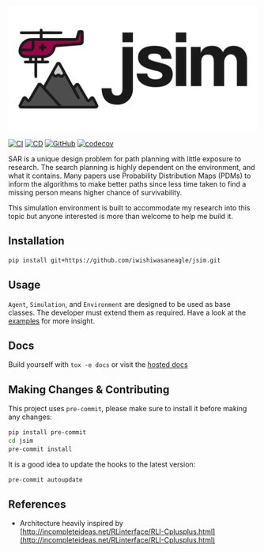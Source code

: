 [![jSim](https://raw.githubusercontent.com/iwishiwasaneagle/jsim/master/docs/_static/banner.png "jSim")](https://github.com/iwishiwasaneagle/jsim)

[![CI](https://github.com/iwishiwasaneagle/jsim/actions/workflows/CI.yml/badge.svg)](https://github.com/iwishiwasaneagle/jsim/actions/workflows/CI.yml)
[![CD](https://github.com/iwishiwasaneagle/jsim/actions/workflows/CD.yml/badge.svg)](https://github.com/iwishiwasaneagle/jsim/actions/workflows/CD.yml)
[![GitHub](https://img.shields.io/github/license/iwishiwasaneagle/jsim)](https://github.com/iwishiwasaneagle/jsim/blob/master/LICENSE.txt)
[![codecov](https://codecov.io/gh/iwishiwasaneagle/jsim/branch/master/graph/badge.svg?token=0X0UFKI79W)](https://codecov.io/gh/iwishiwasaneagle/jsim)

SAR is a unique design problem for path planning with little exposure to research. The search planning is highly dependent on the environment, and what it contains. Many papers use Probability Distribution Maps (PDMs) to inform the algorithms to make better paths since less time taken to find a missing person means higher chance of survivability.

This simulation environment is built to accommodate my research into this topic but anyone interested is more than welcome to help me build it.

## Installation

```bash
pip install git+https://github.com/iwishiwasaneagle/jsim.git
```

## Usage

`Agent`, `Simulation`, and `Environment` are designed to be used as base classes. The developer must extend them as required. Have a look at the [examples][examples] for more insight.

## Docs

Build yourself with `tox -e docs` or visit the [hosted docs][docs]

## Making Changes & Contributing

This project uses `pre-commit`, please make sure to install it before making any changes:

```bash
pip install pre-commit
cd jsim
pre-commit install
```

It is a good idea to update the hooks to the latest version:

```bash
pre-commit autoupdate
```

## References

- Architecture heavily inspired by [http://incompleteideas.net/RLinterface/RLI-Cplusplus.html](http://incompleteideas.net/RLinterface/RLI-Cplusplus.html)

[docs]: https://http://jsim.janhendrikewers.uk/
[examples]: https://http://jsim.janhendrikewers.uk/examples/
